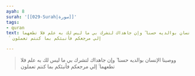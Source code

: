 ```yaml
---
ayah: 8
surah: '[[029-Surah|سورة]]'
tags:
- quran
text: ووصينا الإنسان بوالديه حسنا ۖ وإن جاهداك لتشرك بي ما ليس لك به علم فلا تطعهما
  ۚ إلي مرجعكم فأنبئكم بما كنتم تعملون

---
```

> ووصينا الإنسان بوالديه حسنا ۖ وإن جاهداك لتشرك بي ما ليس لك به علم فلا تطعهما ۚ إلي مرجعكم فأنبئكم بما كنتم تعملون
